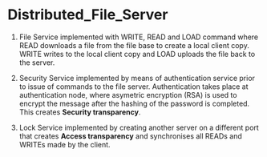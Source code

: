 # Distributed_File_Server

1. File Service implemented with WRITE, READ and LOAD command where READ downloads a file from the file base to create a local client copy. WRITE writes to the local client copy and LOAD uploads the file back to the server.

2. Security Service implemented by means of authentication service prior to issue of commands to the file server. Authentication takes place at authentication node, where asymetric encryption (RSA) is used to encrypt the message after the hashing of the password is completed. This creates  <b>Security transparency</b>.

3. Lock Service implemented by creating another server on a different port that creates <b>Access transparency</b> and synchronises all READs and WRITEs made by the client.
